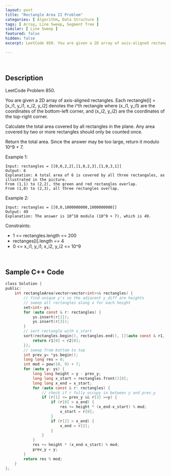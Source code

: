 ```yaml
---
layout: post
title: "Rectangle Area II Problem"
categories: [ Algorithm, Data Structure ]
tags: [ Array, Line Sweep, Segment Tree ]
similar: [ Line Sweep ]
featured: false
hidden: false
excerpt: LeetCode 850. You are given a 2D array of axis-aligned rectangles. Each rectangle[i] = [x_i1, y_i1, x_i2, y_i2] denotes the i^th rectangle where (x_i1, y_i1) are the coordinates of the bottom-left corner, and (x_i2, y_i2) are the coordinates of the top-right corner.

---
```


<br />

## Description

LeetCode Problem 850.

You are given a 2D array of axis-aligned rectangles. Each rectangle[i] = [x_i1, y_i1, x_i2, y_i2] denotes the i^th rectangle where (x_i1, y_i1) are the coordinates of the bottom-left corner, and (x_i2, y_i2) are the coordinates of the top-right corner.

Calculate the total area covered by all rectangles in the plane. Any area covered by two or more rectangles should only be counted once.

Return the total area. Since the answer may be too large, return it modulo 10^9 + 7.

Example 1: 
```
Input: rectangles = [[0,0,2,2],[1,0,2,3],[1,0,3,1]]
Output: 6
Explanation: A total area of 6 is covered by all three rectangales, as illustrated in the picture.
From (1,1) to (2,2), the green and red rectangles overlap.
From (1,0) to (2,3), all three rectangles overlap.
```

Example 2:
```
Input: rectangles = [[0,0,1000000000,1000000000]]
Output: 49
Explanation: The answer is 10^18 modulo (10^9 + 7), which is 49.
```

Constraints:
* 1 <= rectangles.length <= 200
* rectanges[i].length == 4
* 0 <= x_i1, y_i1, x_i2, y_i2 <= 10^9

<br />

## Sample C++ Code


```c
class Solution {
public:
    int rectangleArea(vector<vector<int>>& rectangles) {
        // find unique y's so the adjacent y_diff are heights
        // sweep all rectangles along x for each height
        set<int> ys;
        for (auto const & r: rectangles) {
            ys.insert(r[1]);
            ys.insert(r[3]);
        }
        // sort rectangle with x_start
        sort(rectangles.begin(), rectangles.end(), [](auto const & r1, auto const & r2) {
            return r1[0] < r2[0];
        });
        // sweep from bottom to top
        int prev_y= *ys.begin();
        long long res = 0;
        int mod = pow(10, 9) + 7;
        for (auto y: ys) {
            long long height = y - prev_y;
            long long x_start = rectangles.front()[0];
            long long x_end = x_start;
            for (auto const & r: rectangles) {
                // check if r fully occupy in between y and prev_y
                if (r[1] <= prev_y && r[3] >=y) {
                    if (r[0] > x_end) {
                        res += height * (x_end-x_start) % mod;
                        x_start = r[0];
                    }
                    if (r[2] > x_end) {
                        x_end = r[2];
                    }
                }
            }
            res += height * (x_end-x_start) % mod;
            prev_y = y;
        }
        return res % mod;
    }
};
```


